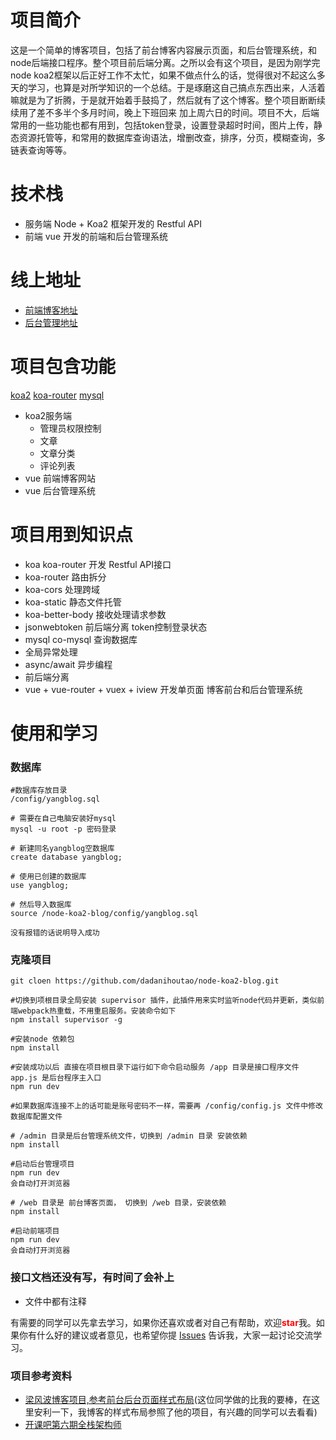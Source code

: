 

# 项目简介
这是一个简单的博客项目，包括了前台博客内容展示页面，和后台管理系统，和node后端接口程序。整个项目前后端分离。之所以会有这个项目，是因为刚学完node koa2框架以后正好工作不太忙，如果不做点什么的话，觉得很对不起这么多天的学习，也算是对所学知识的一个总结。于是琢磨这自己搞点东西出来，人活着嘛就是为了折腾，于是就开始着手鼓捣了，然后就有了这个博客。整个项目断断续续用了差不多半个多月时间，晚上下班回来 加上周六日的时间。项目不大，后端常用的一些功能也都有用到，包括token登录，设置登录超时时间，图片上传，静态资源托管等，和常用的数据库查询语法，增删改查，排序，分页，模糊查询，多链表查询等等。

# 技术栈

- 服务端  Node + Koa2 框架开发的 Restful API
- 前端 vue 开发的前端和后台管理系统

# 线上地址
- [前端博客地址](http://www.lokiblog.com)
- [后台管理地址](http://admin.lokiblog.com)

# 项目包含功能

[koa2](https://www.npmjs.com/package/koa)
[koa-router](https://www.npmjs.com/package/koa-router)
[mysql](https://www.npmjs.com/package/mysql)

- koa2服务端
    - 管理员权限控制
    - 文章
    - 文章分类
    - 评论列表
- vue 前端博客网站
- vue 后台管理系统

# 项目用到知识点
- koa koa-router 开发 Restful API接口
- koa-router 路由拆分
- koa-cors 处理跨域
- koa-static 静态文件托管
- koa-better-body 接收处理请求参数
- jsonwebtoken 前后端分离 token控制登录状态
- mysql co-mysql 查询数据库
- 全局异常处理
- async/await 异步编程
- 前后端分离
- vue + vue-router + vuex + iview 开发单页面 博客前台和后台管理系统

# 使用和学习

### 数据库
```
#数据库存放目录
/config/yangblog.sql

# 需要在自己电脑安装好mysql 
mysql -u root -p 密码登录

# 新建同名yangblog空数据库
create database yangblog;

# 使用已创建的数据库 
use yangblog;

# 然后导入数据库
source /node-koa2-blog/config/yangblog.sql

没有报错的话说明导入成功
```

### 克隆项目
```
git cloen https://github.com/dadanihoutao/node-koa2-blog.git

#切换到项根目录全局安装 supervisor 插件，此插件用来实时监听node代码并更新，类似前端webpack热重载，不用重启服务。安装命令如下
npm install supervisor -g

#安装node 依赖包
npm install

#安装成功以后 直接在项目根目录下运行如下命令启动服务 /app 目录是接口程序文件 app.js 是后台程序主入口
npm run dev

#如果数据库连接不上的话可能是账号密码不一样，需要再 /config/config.js 文件中修改数据库配置文件

# /admin 目录是后台管理系统文件，切换到 /admin 目录 安装依赖
npm install

#启动后台管理项目
npm run dev 
会自动打开浏览器

# /web 目录是 前台博客页面， 切换到 /web 目录，安装依赖
npm install 

#启动前端项目
npm run dev
会自动打开浏览器
```


### 接口文档还没有写，有时间了会补上
- 文件中都有注释

有需要的同学可以先拿去学习，如果你还喜欢或者对自己有帮助，欢迎<strong style='color:red;'>star</strong>我。如果你有什么好的建议或者意见，也希望你提  [Issues](https://github.com/dadanihoutao/node-koa2-blog/issues) 告诉我，大家一起讨论交流学习。

### 项目参考资料
- [梁风波博客项目,参考前台后台页面样式布局](https://github.com/liangfengbo/nodejs-koa-blog)(这位同学做的比我的要棒，在这里安利一下，我博客的样式布局参照了他的项目，有兴趣的同学可以去看看)
- [开课吧第六期全栈架构师](https://www.kaikeba.com/vipcourse/web)